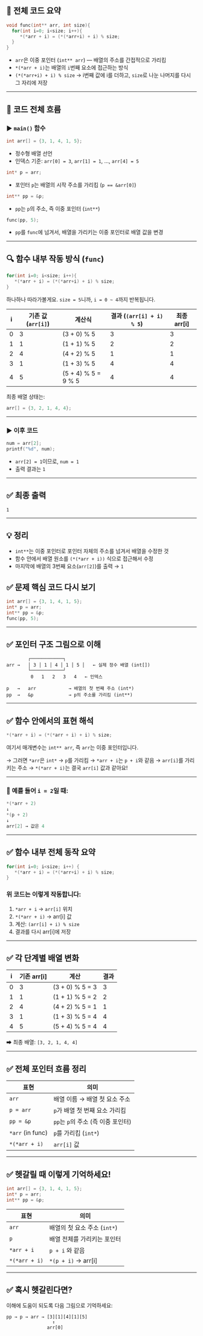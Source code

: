 ## 🔸 전체 코드 요약

```c
void func(int** arr, int size){
  for(int i=0; i<size; i++){
     *(*arr + i) = (*(*arr+i) + i) % size;
  }
}
```

* `arr`은 이중 포인터 (`int** arr`) — 배열의 주소를 간접적으로 가리킴
* `*(*arr + i)`는 배열의 `i`번째 요소에 접근하는 방식
* `(*(*arr+i) + i) % size` → i번째 값에 i를 더하고, `size`로 나눈 나머지를 다시 그 자리에 저장

---

## 📌 코드 전체 흐름

### ▶ `main()` 함수

```c
int arr[] = {3, 1, 4, 1, 5};
```

* 정수형 배열 선언
* 인덱스 기준: `arr[0] = 3`, `arr[1] = 1`, ..., `arr[4] = 5`

```c
int* p = arr;
```

* 포인터 `p`는 배열의 시작 주소를 가리킴 (`p == &arr[0]`)

```c
int** pp = &p;
```

* `pp`는 `p`의 주소, 즉 이중 포인터 (`int**`)

```c
func(pp, 5);
```

* `pp`를 `func`에 넘겨서, 배열을 가리키는 이중 포인터로 배열 값을 변경

---

## 🔍 함수 내부 작동 방식 (`func`)

```c
for(int i=0; i<size; i++){
   *(*arr + i) = (*(*arr+i) + i) % size;
}
```

하나하나 따라가볼게요. `size = 5`니까, `i = 0 ~ 4`까지 반복됩니다.

| i | 기존 값 (`arr[i]`) | 계산식                 | 결과 (`(arr[i] + i) % 5`) | 최종 arr\[i] |
| - | --------------- | ------------------- | ----------------------- | ---------- |
| 0 | 3               | (3 + 0) % 5         | 3                       | 3          |
| 1 | 1               | (1 + 1) % 5         | 2                       | 2          |
| 2 | 4               | (4 + 2) % 5         | 1                       | 1          |
| 3 | 1               | (1 + 3) % 5         | 4                       | 4          |
| 4 | 5               | (5 + 4) % 5 = 9 % 5 | 4                       | 4          |

최종 배열 상태는:

```c
arr[] = {3, 2, 1, 4, 4};
```

---

### ▶ 이후 코드

```c
num = arr[2];
printf("%d", num);
```

* `arr[2] = 1`이므로, `num = 1`
* 출력 결과는 `1`

---

## ✅ 최종 출력

```
1
```

---

## 💡 정리

* `int**`는 이중 포인터로 포인터 자체의 주소를 넘겨서 배열을 수정한 것
* 함수 안에서 배열 원소를 `(*(*arr + i))` 식으로 접근해서 수정
* 마지막에 배열의 3번째 요소(`arr[2]`)를 출력 → `1`


## ✅ 문제 핵심 코드 다시 보기

```c
int arr[] = {3, 1, 4, 1, 5};
int* p = arr;
int** pp = &p;
func(pp, 5);
```

---

## ✅ 포인터 구조 그림으로 이해

```
        ┌────────────┐
arr →   │ 3 │ 1 │ 4 │ 1 │ 5 │   ← 실제 정수 배열 (int[])
        └────────────┘
         0   1   2   3   4   ← 인덱스

p   →   arr            → 배열의 첫 번째 주소 (int*)
pp  →   &p             → p의 주소를 가리킴 (int**)
```

---

## ✅ 함수 안에서의 표현 해석

```c
*(*arr + i) = (*(*arr + i) + i) % size;
```

여기서 매개변수는 `int** arr`, 즉 `arr`는 이중 포인터입니다.

→ 그러면 `*arr`은 `int*` → `p`를 가리킴
→ `*arr + i`는 `p + i`와 같음 → `arr[i]`를 가리키는 주소
→ `*(*arr + i)`는 결국 `arr[i]` 값과 같아요!

---

### 🔁 예를 들어 `i = 2`일 때:

```c
*(*arr + 2)
↓
*(p + 2)
↓
arr[2] → 값은 4
```

---

## ✅ 함수 내부 전체 동작 요약

```c
for(int i=0; i<size; i++) {
   *(*arr + i) = (*(*arr+i) + i) % size;
}
```

### 위 코드는 이렇게 작동합니다:

1. `*arr + i` → `arr[i]` 위치
2. `*(*arr + i)` → arr\[i] 값
3. 계산: `(arr[i] + i) % size`
4. 결과를 다시 arr\[i]에 저장

---

## ✅ 각 단계별 배열 변화

| i | 기존 arr\[i] | 계산              | 결과 |
| - | ---------- | --------------- | -- |
| 0 | 3          | (3 + 0) % 5 = 3 | 3  |
| 1 | 1          | (1 + 1) % 5 = 2 | 2  |
| 2 | 4          | (4 + 2) % 5 = 1 | 1  |
| 3 | 1          | (1 + 3) % 5 = 4 | 4  |
| 4 | 5          | (5 + 4) % 5 = 4 | 4  |

➡ 최종 배열: `[3, 2, 1, 4, 4]`

---

## ✅ 전체 포인터 흐름 정리

| 표현               | 의미                       |
| ---------------- | ------------------------ |
| `arr`            | 배열 이름 → 배열 첫 요소 주소       |
| `p = arr`        | `p`가 배열 첫 번째 요소 가리킴      |
| `pp = &p`        | `pp`는 `p`의 주소 (즉 이중 포인터) |
| `*arr` (in func) | `p`를 가리킴 (`int*`)        |
| `*(*arr + i)`    | `arr[i]` 값               |

---

## ✅ 헷갈릴 때 이렇게 기억하세요!

```c
int arr[] = {3, 1, 4, 1, 5};
int* p = arr;
int** pp = &p;
```

| 표현            | 의미                   |
| ------------- | -------------------- |
| `arr`         | 배열의 첫 요소 주소 (`int*`) |
| `p`           | 배열 전체를 가리키는 포인터      |
| `*arr + i`    | `p + i` 와 같음         |
| `*(*arr + i)` | `*(p + i)` → arr\[i] |

---

## ✅ 혹시 헷갈린다면?

이해에 도움이 되도록 다음 그림으로 기억하세요:

```
pp → p → arr → [3][1][4][1][5]
                 ↑
               arr[0]
```